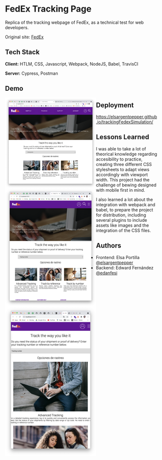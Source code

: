 # FedEx Tracking Page

Replica of the tracking webpage of FedEx, as a technical test for web developers.

Original site: [FedEx](https://www.fedex.com/es-do/tracking.html)

## Tech Stack

**Client:** HTLM, CSS, Javascript, Webpack, NodeJS, Babel, TravisCI

**Server:** Cypress, Postman

  
## Demo

<img src="https://github.com/elsargentpepper/trackingFedexSimulation/blob/main/src/assets/images-readme/Screen%20Shot%202021-05-11%20at%2013.45.14.png" width=300 align=left>

<img src="https://github.com/elsargentpepper/trackingFedexSimulation/blob/main/src/assets/images-readme/Screen%20Shot%202021-05-11%20at%2013.45.26.png" width=300 align=left>

<img src="https://github.com/elsargentpepper/trackingFedexSimulation/blob/main/src/assets/images-readme/Screen%20Shot%202021-05-11%20at%2013.45.41.png" width=300 align=left>
  
## Deployment

https://elsargentpepper.github.io/trackingFedexSimulation/

## Lessons Learned

I was able to take a lot of theorical knowledge regarding accesibility to practice, creating three different CSS stylesheets to adapt views accordingly with viewport width. This project had the challenge of bewing designed with mobile first in mind. 

I also learned a lot about the integration with webpack and babel, to prepare the project for distribution, including several plugins to include assets like images and the integration of the CSS files. 
  
## Authors

- Frontend: Elsa Portilla [@elsargentpepper](https://github.com/elsargentpepper)
- Backend: Edward Fernández [@edanfesi](https://github.com/edanfesi)
